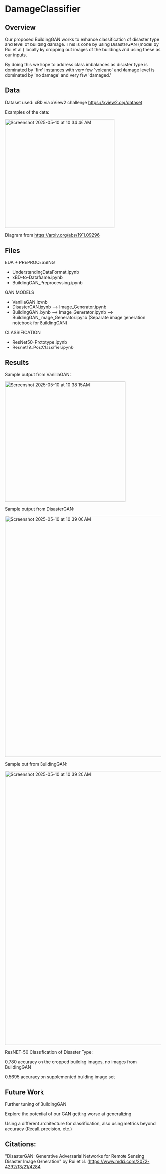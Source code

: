 # DamageClassifier

## Overview
Our proposed BuildingGAN works to enhance classification of disaster type and level of building damage. This is done by using DisasterGAN (model by Rui et al.) locally by cropping out images of the buildings and using these as our inputs.

By doing this we hope to address class imbalances as disaster type is dominated by 'fire' instances with very few 'volcano' and damage level is  dominated by 'no damage' and very few 'damaged.'  

## Data
Dataset used: xBD via xView2 challenge https://xview2.org/dataset

Examples of the data: 

<img width="353" alt="Screenshot 2025-05-10 at 10 34 46 AM" src="https://github.com/user-attachments/assets/6cd50fca-c07a-4837-9e0b-a559ca1b2e64" />

Diagram from https://arxiv.org/abs/1911.09296

## Files

EDA + PREPROCESSING
- UnderstandingDataFormat.ipynb
- xBD-to-Dataframe.ipynb
- BuildingGAN_Preprocessing.ipynb

GAN MODELS
-  VanillaGAN.ipynb
-  DisasterGAN.ipynb
    -->  Image_Generator.ipynb
-  BuildingGAN.ipynb
    -->  Image_Generator.ipynb
    --> BuildingGAN_Image_Generator.ipynb (Separate image generation notebook for BuildingGAN)

CLASSIFICATION
- ResNet50-Prototype.ipynb
- Resnet18_PostClassifier.ipynb

## Results
Sample output from VanillaGAN:

<img width="390" alt="Screenshot 2025-05-10 at 10 38 15 AM" src="https://github.com/user-attachments/assets/a8f2221d-e8f3-4147-a11c-4a13f338e242" />

Sample output from DisasterGAN:

<img width="781" alt="Screenshot 2025-05-10 at 10 39 00 AM" src="https://github.com/user-attachments/assets/1e83c7bb-bd3f-4f34-8206-9c1e870ab117" />

Sample out from BuildingGAN: 

<img width="888" alt="Screenshot 2025-05-10 at 10 39 20 AM" src="https://github.com/user-attachments/assets/9f1acf6f-6cdf-4c1f-bef8-c20ce3d350f8" />

ResNET-50 Classification of Disaster Type: 

0.780 accuracy on the cropped building images, no images from BuildingGAN

0.5695 accuracy on supplemented building image set

## Future Work 

Further tuning of BuildingGAN

Explore the potential of our GAN getting worse at generalizing

Using a different architecture for classification, also using metrics beyond accuracy (Recall, precision, etc.)

## Citations: 

"DisasterGAN: Generative Adversarial Networks for Remote Sensing Disaster Image Generation" by Rui et al. (https://www.mdpi.com/2072-4292/13/21/4284)



